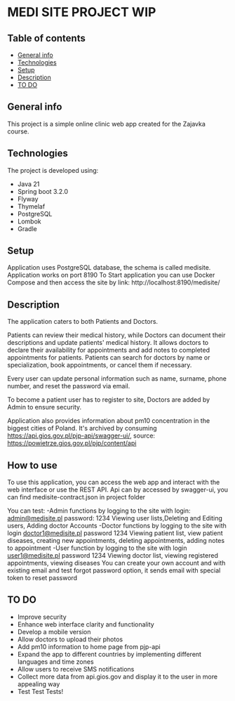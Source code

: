 # MEDI SITE PROJECT WIP
## Table of contents
* [General info](#general-info)
* [Technologies](#technologies)
* [Setup](#setup)
* [Description](#Description)
* [TO DO](#TO-DO)

## General info
This project is a simple online clinic web app created for the Zajavka course.

## Technologies
The project is developed using:
* Java 21
* Spring boot 3.2.0
* Flyway
* Thymelaf
* PostgreSQL
* Lombok
* Gradle

## Setup
Application uses PostgreSQL database, the schema is called medisite. Application works on port 8190
To Start application you can use Docker Compose and then access the site by link: http://localhost:8190/medisite/

## Description
The application caters to both Patients and Doctors.

Patients can review their medical history, while Doctors can document their descriptions and
update patients' medical history. It allows doctors to declare their availability for appointments and
add notes to completed appointments for patients. Patients can search for doctors by name or specialization,
book appointments, or cancel them if necessary.

Every user can update personal information such as name, surname, phone number, and reset the password via email.

To become a patient user has to register to site, Doctors are added by Admin to ensure security.

Application also provides information about pm10 concentration in the biggest cities of Poland.
It's archived by consuming https://api.gios.gov.pl/pjp-api/swagger-ui/, source: https://powietrze.gios.gov.pl/pjp/content/api


## How to use
To use this application, you can access the web app and interact with the web interface or use the REST API.
Api can by accessed by swagger-ui, you can find medisite-contract.json in project folder

You can test:
-Admin functions by logging to the site with login: admin@medisite.pl password: 1234
    Viewing user lists,Deleting and Editing users, Adding doctor Accounts
-Doctor functions by logging to the site with login doctor1@medisite.pl password 1234
    Viewing patient list, view patient diseases, creating new appointments, deleting appointments, adding notes to appointment
-User function by logging to the site with login  user1@medisite.pl password 1234
    Viewing doctor list, viewing registered appointments, viewing diseases
 You can create your own account and with existing email and test forgot password option, it sends email with special token to reset password


## TO DO
* Improve security
* Enhance web interface clarity and functionality
* Develop a mobile version
* Allow doctors to upload their photos
* Add pm10 information to home page from pjp-api
* Expand the app to different countries by implementing different languages and time zones
* Allow users to receive SMS notifications
* Collect more data from api.gios.gov and display it to the user in more appealing way 
* Test Test Tests!
